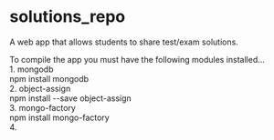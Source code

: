 # solutions_repo  
A web app that allows students to share test/exam solutions.  
  
  
To compile the app you must have the following modules installed...  
    1. mongodb  
        npm install mongodb  
    2. object-assign  
        npm install --save object-assign  
	3. mongo-factory  
        npm install mongo-factory  
	4.   